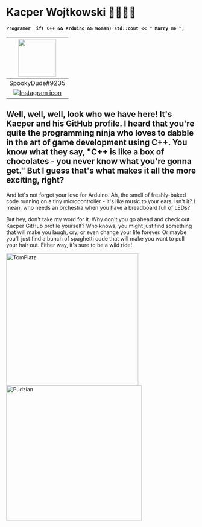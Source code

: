 # Kacper Wojtkowski 🏋️‍♂️👨‍🎓

**`
Programer 
if( C++ && Arduino && Woman)
   std::cout << " Marry me ";
`**

|             <img width="100px" src="https://i.imgur.com/0dG2g3t.png"></img>              |
|:--------------------------------------------------------:|
|                       SpookyDude#9235                     |
| [![Instagram icon]("https://i.imgur.com/0dG2g3t.png)](https://www.instagram.com/twoj_instagram/) |



Well, well, well, look who we have here! It's Kacper and his GitHub profile. I heard that you're quite the programming ninja who loves to dabble in the art of game development using C++. You know what they say, "C++ is like a box of chocolates - you never know what you're gonna get." But I guess that's what makes it all the more exciting, right?
---
And let's not forget your love for Arduino. Ah, the smell of freshly-baked code running on a tiny microcontroller - it's like music to your ears, isn't it? I mean, who needs an orchestra when you have a breadboard full of LEDs?

But hey, don't take my word for it. Why don't you go ahead and check out Kacper GitHub profile yourself? Who knows, you might just find something that will make you laugh, cry, or even change your life forever. Or maybe you'll just find a bunch of spaghetti code that will make you want to pull your hair out. Either way, it's sure to be a wild ride!

  <img width="350px" alt="TomPlatz" src="https://thumbs.gfycat.com/AromaticObviousAddax-size_restricted.gif"><img>
  <img width="359px" alt="Pudzian" src="https://media.tenor.com/Y1YXYRjap3YAAAAd/pudzian-polska.gif"><img>
  
 

